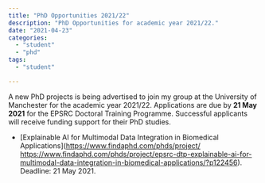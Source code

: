 ```yaml
---
title: "PhD Opportunities 2021/22"
description: "PhD Opportunities for academic year 2021/22."
date: "2021-04-23"
categories:
  - "student"
  - "phd"
tags:
  - "student"

---
```


A new PhD projects is being advertised to join my group at the University of Manchester for the academic year 2021/22. Applications are due by **21 May 2021** for the EPSRC Doctoral Training Programme. Successful applicants will receive funding support for their PhD studies.

* [Explainable AI for Multimodal Data Integration in Biomedical Applications](https://www.findaphd.com/phds/project/
https://www.findaphd.com/phds/project/epsrc-dtp-explainable-ai-for-multimodal-data-integration-in-biomedical-applications/?p122456). Deadline: 21 May 2021.

